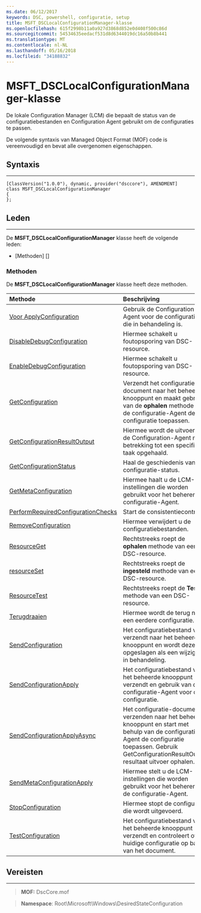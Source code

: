 ```yaml
---
ms.date: 06/12/2017
keywords: DSC, powershell, configuratie, setup
title: MSFT_DSCLocalConfigurationManager-klasse
ms.openlocfilehash: 615f2998b11a0a927d3868d852e0d408f500c86d
ms.sourcegitcommit: 54534635eedacf531d8d6344019dc16a50b8b441
ms.translationtype: MT
ms.contentlocale: nl-NL
ms.lasthandoff: 05/16/2018
ms.locfileid: "34188832"
---
```

# <a name="msftdsclocalconfigurationmanager-class"></a>MSFT_DSCLocalConfigurationManager-klasse

De lokale Configuration Manager (LCM) die bepaalt de status van de configuratiebestanden en Configuration Agent gebruikt om de configuraties te passen.

De volgende syntaxis van Managed Object Format (MOF) code is vereenvoudigd en bevat alle overgenomen eigenschappen.

## <a name="syntax"></a>Syntaxis
------

``` syntax
[ClassVersion("1.0.0"), dynamic, provider("dsccore"), AMENDMENT]
class MSFT_DSCLocalConfigurationManager
{
};
```

## <a name="members"></a>Leden
-------

De **MSFT_DSCLocalConfigurationManager** klasse heeft de volgende leden:

-   [Methoden] []

### <a name="methods"></a>Methoden

De **MSFT_DSCLocalConfigurationManager** klasse heeft deze methoden.

|Methode |Beschrijving |
|:--- |:---|
| [Voor ApplyConfiguration](msft-dsclocalconfigurationmanager-applyconfiguration.md)| Gebruik de Configuration-Agent voor de configuratie die in behandeling is.|
| [DisableDebugConfiguration](msft-dsclocalconfigurationmanager-disabledebugconfiguration.md)| Hiermee schakelt u foutopsporing van DSC-resource.|
| [EnableDebugConfiguration](msft-dsclocalconfigurationmanager-enabledebugconfiguration.md)| Hiermee schakelt u foutopsporing van DSC-resource.|
| [GetConfiguration](msft-dsclocalconfigurationmanager-getconfiguration.md)| Verzendt het configuratie-document naar het beheerde knooppunt en maakt gebruik van de **ophalen** methode van de configuratie-Agent de configuratie toepassen.|
| [GetConfigurationResultOutput](msft-dsclocalconfigurationmanager-getconfigurationresultoutput.md)| Hiermee wordt de uitvoer van de Configuration-Agent met betrekking tot een specifieke taak opgehaald.|
| [GetConfigurationStatus](msft-dsclocalconfigurationmanager-getconfigurationstatus.md)| Haal de geschiedenis van de configuratie-status.|
| [GetMetaConfiguration](msft-dsclocalconfigurationmanager-getmetaconfiguration.md)| Hiermee haalt u de LCM-instellingen die worden gebruikt voor het beheren van configuratie-Agent.|
| [PerformRequiredConfigurationChecks](msft-dsclocalconfigurationmanager-performrequiredconfigurationchecks.md)| Start de consistentiecontrole.|
| [RemoveConfiguration](msft-dsclocalconfigurationmanager-removeconfiguration.md)| Hiermee verwijdert u de configuratiebestanden.|
| [ResourceGet](msft-dsclocalconfigurationmanager-resourceget.md)| Rechtstreeks roept de **ophalen** methode van een DSC-resource.|
| [resourceSet](msft-dsclocalconfigurationmanager-resourceset.md)| Rechtstreeks roept de **ingesteld** methode van een DSC-resource.|
| [ResourceTest](msft-dsclocalconfigurationmanager-resourcetest.md)| Rechtstreeks roept de **Test** methode van een DSC-resource.|
| [Terugdraaien](msft-dsclocalconfigurationmanager-rollback.md)| Hiermee wordt de terug naar een eerdere configuratie.|
| [SendConfiguration](msft-dsclocalconfigurationmanager-sendconfiguration.md)| Het configuratiebestand voor verzendt naar het beheerde knooppunt en wordt deze opgeslagen als een wijziging in behandeling.|
| [SendConfigurationApply](msft-dsclocalconfigurationmanager-sendconfigurationapply.md)| Het configuratiebestand voor het beheerde knooppunt verzendt en gebruik van de configuratie-Agent voor de configuratie.|
| [SendConfigurationApplyAsync](msft-dsclocalconfigurationmanager-sendconfigurationapplyasync.md)| Het configuratie-document verzenden naar het beheerde knooppunt en start met behulp van de configuratie-Agent de configuratie toepassen. Gebruik GetConfigurationResultOutput resultaat uitvoer ophalen.|
| [SendMetaConfigurationApply](msft-dsclocalconfigurationmanager-sendmetaconfigurationapply.md)| Hiermee stelt u de LCM-instellingen die worden gebruikt voor het beheren van de configuratie-Agent.|
| [StopConfiguration](msft-dsclocalconfigurationmanager-stopconfiguration.md)| Hiermee stopt de configuratie die wordt uitgevoerd.|
| [TestConfiguration](msft-dsclocalconfigurationmanager-testconfiguration.md)| Het configuratiebestand voor het beheerde knooppunt verzendt en controleert of de huidige configuratie op basis van het document.|





## <a name="requirements"></a>Vereisten
------------
>**MOF:** DscCore.mof

>**Namespace**: Root\Microsoft\Windows\DesiredStateConfiguration